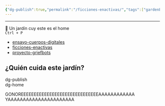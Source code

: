 ```yaml
---
{"dg-publish":true,"permalink":"/ficciones-enactivas/","tags":["gardenEntry"]}
---
```


---

🌱 Un jardín cuy este es el home  
`Ctrl + P`

- [ensayo-cuerpos-digitales](https://ex0d0xa.netlify.app/404)
- [ficciones-enactivas](https://ex0d0xa.netlify.app/404)
- [proyecto-griefbots](https://ex0d0xa.netlify.app/404)

## ¿Quién cuida este jardín?

dg-publish  
dg-home

GONOREEEEEEEEEEEEEEEEEEEEEEEEEEEEEEAAAAAAAAAAAA YAAAAAAAAAAAAAAAAAAAAAA